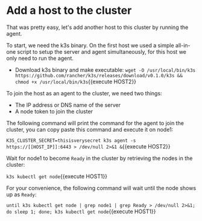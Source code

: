 # Add a host to the cluster

That was pretty easy, let's add another host to this cluster by running the agent.

To start, we need the k3s binary. On the first host we used a simple all-in-one script to setup the server and agent simultaneously, for this host we only need to run the agent.

* Download k3s binary and make executable:
`wget -O /usr/local/bin/k3s https://github.com/rancher/k3s/releases/download/v0.1.0/k3s && chmod +x /usr/local/bin/k3s`{{execute HOST2}}

To join the host as an agent to the cluster, we need two things:

* The IP address or DNS name of the server
* A node token to join the cluster

The following command will print the command for the agent to join the cluster, you can copy paste this command and execute it on node1:

`K3S_CLUSTER_SECRET=thisisverysecret k3s agent -s https://[[HOST_IP]]:6443 > /dev/null 2>&1 &`{{execute HOST2}}

Wait for node1 to become `Ready` in the cluster by retrieving the nodes in the cluster:

`k3s kubectl get node`{{execute HOST1}}

For your convenience, the following command will wait until the node shows up as `Ready`:

`until k3s kubectl get node | grep node1 | grep Ready > /dev/null 2>&1; do sleep 1; done; k3s kubectl get node`{{execute HOST1}}
